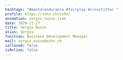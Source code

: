 ```yaml
---
hashtags: "#mentalendurance #fairplay #crossfitter "
profile: https://vshn.ch/vshn/
animation: sergio_nuzzo.json
date: 2020-11-27
title: Sergio Nuzzo
alias: Sergio
function: Business Development Manager
mail: sergio.nuzzo@vshn.ch
isClosed: false
isOnline: false
---
```

